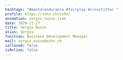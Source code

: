 ```yaml
---
hashtags: "#mentalendurance #fairplay #crossfitter "
profile: https://vshn.ch/vshn/
animation: sergio_nuzzo.json
date: 2020-11-27
title: Sergio Nuzzo
alias: Sergio
function: Business Development Manager
mail: sergio.nuzzo@vshn.ch
isClosed: false
isOnline: false
---
```

